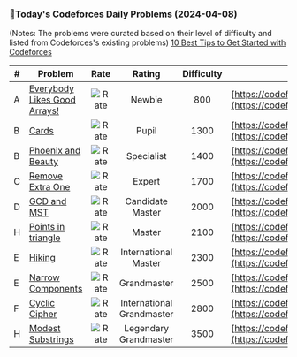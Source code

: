 ### 🌟Today's Codeforces Daily Problems (2024-04-08)
(Notes: The problems were curated based on their level of difficulty and listed from Codeforces's existing problems)
[10 Best Tips to Get Started with Codeforces](https://github.com/ika9810/Codeforces-Daily-Problems/blob/main/10%20Best%20Tips%20to%20Get%20Started%20with%20Codeforces.md)

| # | Problem | Rate| Rating | Difficulty | Contest |
|---| ----- | :--------: | :----------: | :----------: | ---------- |
|A|[Everybody Likes Good Arrays!](https://codeforces.com/contest/1777/problem/A)|![Rate](https://img.shields.io/badge/Newbie-800-lightgrey)|Newbie|800|[https://codeforces.com/contest/1777](https://codeforces.com/contest/1777)|
|B|[Cards](https://codeforces.com/contest/626/problem/B)|![Rate](https://img.shields.io/badge/Pupil-1300-brightgreen)|Pupil|1300|[https://codeforces.com/contest/626](https://codeforces.com/contest/626)|
|B|[Phoenix and Beauty](https://codeforces.com/contest/1348/problem/B)|![Rate](https://img.shields.io/badge/Specialist-1400-9cf)|Specialist|1400|[https://codeforces.com/contest/1348](https://codeforces.com/contest/1348)|
|C|[Remove Extra One](https://codeforces.com/contest/900/problem/C)|![Rate](https://img.shields.io/badge/Expert-1700-blue)|Expert|1700|[https://codeforces.com/contest/900](https://codeforces.com/contest/900)|
|D|[GCD and MST](https://codeforces.com/contest/1513/problem/D)|![Rate](https://img.shields.io/badge/Candidate%20Master-2000-blueviolet)|Candidate Master|2000|[https://codeforces.com/contest/1513](https://codeforces.com/contest/1513)|
|H|[Points in triangle](https://codeforces.com/contest/530/problem/H)|![Rate](https://img.shields.io/badge/Master-2100-orange)|Master|2100|[https://codeforces.com/contest/530](https://codeforces.com/contest/530)|
|E|[Hiking](https://codeforces.com/contest/489/problem/E)|![Rate](https://img.shields.io/badge/International%20Master-2300-orange)|International Master|2300|[https://codeforces.com/contest/489](https://codeforces.com/contest/489)|
|E|[Narrow Components](https://codeforces.com/contest/1661/problem/E)|![Rate](https://img.shields.io/badge/Grandmaster-2500-red)|Grandmaster|2500|[https://codeforces.com/contest/1661](https://codeforces.com/contest/1661)|
|F|[Cyclic Cipher](https://codeforces.com/contest/722/problem/F)|![Rate](https://img.shields.io/badge/International%20Grandmaster-2800-red)|International Grandmaster|2800|[https://codeforces.com/contest/722](https://codeforces.com/contest/722)|
|H|[Modest Substrings](https://codeforces.com/contest/1110/problem/H)|![Rate](https://img.shields.io/badge/Legendary%20Grandmaster-3500-red)|Legendary Grandmaster|3500|[https://codeforces.com/contest/1110](https://codeforces.com/contest/1110)|
